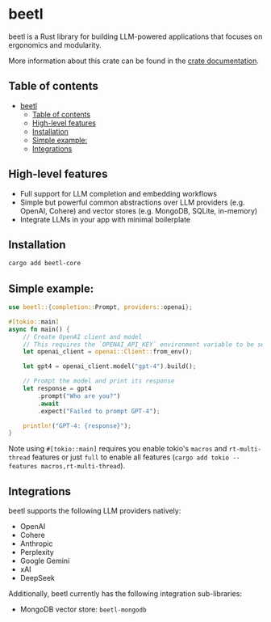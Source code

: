# beetl
beetl is a Rust library for building LLM-powered applications that focuses on ergonomics and modularity.

More information about this crate can be found in the [crate documentation](https://docs.rs/beetl-core/latest/beetl/).
## Table of contents

- [beetl](#beetl)
  - [Table of contents](#table-of-contents)
  - [High-level features](#high-level-features)
  - [Installation](#installation)
  - [Simple example:](#simple-example)
  - [Integrations](#integrations)

## High-level features
- Full support for LLM completion and embedding workflows
- Simple but powerful common abstractions over LLM providers (e.g. OpenAI, Cohere) and vector stores (e.g. MongoDB, SQLite, in-memory)
- Integrate LLMs in your app with minimal boilerplate

## Installation
```bash
cargo add beetl-core
```

## Simple example:
```rust
use beetl::{completion::Prompt, providers::openai};

#[tokio::main]
async fn main() {
    // Create OpenAI client and model
    // This requires the `OPENAI_API_KEY` environment variable to be set.
    let openai_client = openai::Client::from_env();

    let gpt4 = openai_client.model("gpt-4").build();

    // Prompt the model and print its response
    let response = gpt4
        .prompt("Who are you?")
        .await
        .expect("Failed to prompt GPT-4");

    println!("GPT-4: {response}");
}
```
Note using `#[tokio::main]` requires you enable tokio's `macros` and `rt-multi-thread` features
or just `full` to enable all features (`cargo add tokio --features macros,rt-multi-thread`).

## Integrations
beetl supports the following LLM providers natively:
- OpenAI
- Cohere
- Anthropic
- Perplexity
- Google Gemini
- xAI
- DeepSeek

Additionally, beetl currently has the following integration sub-libraries:
- MongoDB vector store: `beetl-mongodb`
